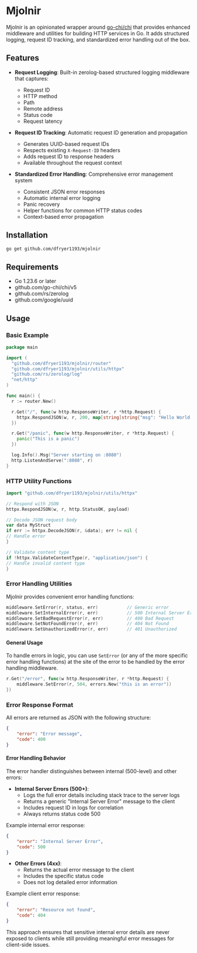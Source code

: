 # Mjolnir

Mjolnir is an opinionated wrapper around [go-chi/chi](https://github.com/go-chi/chi) that provides enhanced middleware and utilities for building HTTP services in Go. It adds structured logging, request ID tracking, and standardized error handling out of the box.

## Features

- **Request Logging**: Built-in zerolog-based structured logging middleware that captures:
  - Request ID
  - HTTP method
  - Path
  - Remote address
  - Status code
  - Request latency

- **Request ID Tracking**: Automatic request ID generation and propagation
  - Generates UUID-based request IDs
  - Respects existing `X-Request-ID` headers
  - Adds request ID to response headers
  - Available throughout the request context

- **Standardized Error Handling**: Comprehensive error management system
  - Consistent JSON error responses
  - Automatic internal error logging
  - Panic recovery
  - Helper functions for common HTTP status codes
  - Context-based error propagation

## Installation

```bash
go get github.com/dfryer1193/mjolnir
```

## Requirements

- Go 1.23.6 or later
- github.com/go-chi/chi/v5
- github.com/rs/zerolog
- github.com/google/uuid

## Usage

### Basic Example

```go
package main

import (
  "github.com/dfryer1193/mjolnir/router"
  "github.com/dfryer1193/mjolnir/utils/httpx"
  "github.com/rs/zerolog/log"
  "net/http"
)

func main() {
  r := router.New()

  r.Get("/", func(w http.ResponseWriter, r *http.Request) {
    httpx.RespondJSON(w, r, 200, map[string]string{"msg": "Hello World!"})
  })

  r.Get("/panic", func(w http.ResponseWriter, r *http.Request) {
    panic("This is a panic")
  })

  log.Info().Msg("Server starting on :8080")
  http.ListenAndServe(":8080", r)
}
```

### HTTP Utility Functions
```go
import "github.com/dfryer1193/mjolnir/utils/httpx"

// Respond with JSON
httpx.RespondJSON(w, r, http.StatusOK, payload)

// Decode JSON request body
var data MyStruct
if err := httpx.DecodeJSON(r, &data); err != nil {
// Handle error
}

// Validate content type
if !httpx.ValidateContentType(r, "application/json") {
// Handle invalid content type
}
```

### Error Handling Utilities
Mjolnir provides convenient error handling functions:
```go
middleware.SetError(r, status, err)           // Generic error
middleware.SetInternalError(r, err)           // 500 Internal Server Error
middleware.SetBadRequestError(r, err)         // 400 Bad Request
middleware.SetNotFoundError(r, err)           // 404 Not Found
middleware.SetUnauthorizedError(r, err)       // 401 Unauthorized
```

#### General Usage
To handle errors in logic, you can use `SetError` (or any of the more specific error handling functions) at the site of the error to be handled by the error handling middleware.
```go
r.Get("/error", func(w http.ResponseWriter, r *http.Request) {
	middleware.SetError(r, 504, errors.New("this is an error"))
})
```

### Error Response Format

All errors are returned as JSON with the following structure:

```json
{
    "error": "Error message",
    "code": 400
}
```

#### Error Handling Behavior

The error handler distinguishes between internal (500-level) and other errors:

- **Internal Server Errors (500+)**:
  - Logs the full error details including stack trace to the server logs
  - Returns a generic "Internal Server Error" message to the client
  - Includes request ID in logs for correlation
  - Always returns status code 500

Example internal error response:
```json
{
    "error": "Internal Server Error",
    "code": 500
}
```

- **Other Errors (4xx)**:
  - Returns the actual error message to the client
  - Includes the specific status code
  - Does not log detailed error information

Example client error response:
```json
{
    "error": "Resource not found",
    "code": 404
}
```

This approach ensures that sensitive internal error details are never exposed to clients while still providing meaningful error messages for client-side issues.
